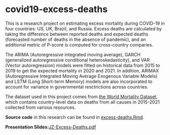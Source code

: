 # covid19-excess-deaths
This is a research project on estimating excess mortality during COVID-19 in four countries: US, UK, Brazil, and Russia. Excess deaths are calculated by taking the difference between reported deaths and expected deaths (forecasted number of deaths in the absence of pandemic), and an additional metric of P-score is computed for cross-country comparies.

The ARIMA (Autoregressive integrated moving average), GARCH (generalized autoregressive conditional heteroskedasticity), and VAR (Vector autoregression) models were fitted on historical data from 2015 to 2019 to get the expected mortality in 2020 and 2021. In addition, ARIMAX (Autoregressive Integrated Moving Average Exogenous Variable Models) and LSTM (Long Short-term Memory) models are also incorporated to account for variance in governmental resctrictions across countries.

The dataset used in this project comes from [the World Mortality Dataset](https://github.com/akarlinsky/world_mortality), which contains country-level data on deaths from all causes in 2015-2021 collected from various resources.

**Source code** in this research can be found in [excess-deaths.Rmd](https://github.com/Cyanjiner/covid19-excess-deaths/blob/main/excess-deaths.Rmd).

**Presentation Slides:**[JZ-Excess-Deaths.pdf](https://github.com/Cyanjiner/covid19-excess-deaths/blob/main/JZ-Excess-Deaths.pdf)
